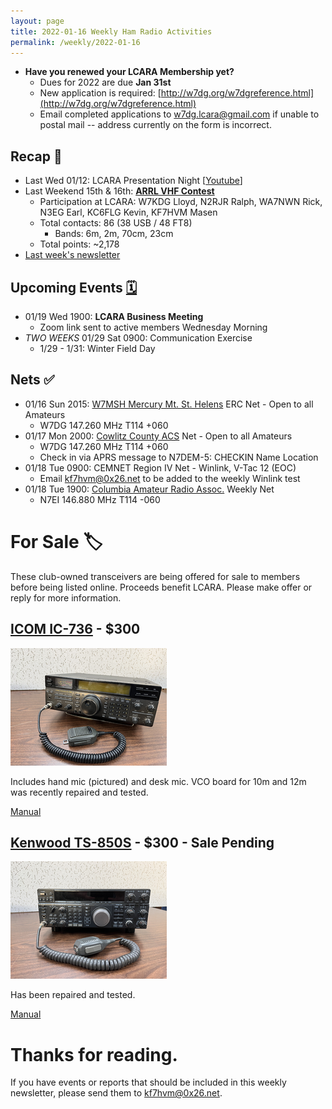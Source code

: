 ```yaml
---
layout: page
title: 2022-01-16 Weekly Ham Radio Activities
permalink: /weekly/2022-01-16
---
```


* **Have you renewed your LCARA Membership yet?**
  * Dues for 2022 are due **Jan 31st**
  * New application is required: [http://w7dg.org/w7dgreference.html](http://w7dg.org/w7dgreference.html)
  * Email completed applications to [w7dg.lcara@gmail.com](mailto:w7dg.lcara@gmail.com) if unable to postal mail -- address currently on the form is incorrect.

## Recap 🔁

- Last Wed 01/12: LCARA Presentation Night [[Youtube](https://www.youtube.com/watch?v=AonilN0h2xA)]
- Last Weekend 15th & 16th: **[ARRL VHF Contest](http://www.arrl.org/january-vhf)**
  - Participation at LCARA: W7KDG Lloyd, N2RJR Ralph, WA7NWN Rick, N3EG Earl, KC6FLG Kevin, KF7HVM Masen
  - Total contacts: 86 (38 USB / 48 FT8)
    - Bands: 6m, 2m, 70cm, 23cm
  - Total points: ~2,178
- [Last week's newsletter](/weekly/2022-01-09)

## Upcoming Events [🗓](/calendar)

- 01/19 Wed 1900: **LCARA Business Meeting**
  - Zoom link sent to active members Wednesday Morning
- _TWO WEEKS_ 01/29 Sat 0900: Communication Exercise
  - 1/29 - 1/31: Winter Field Day

## Nets ✅

- 01/16 Sun 2015: [W7MSH Mercury Mt. St. Helens](https://www.w7msh.org) ERC Net - Open to all Amateurs
  - W7DG 147.260 MHz T114 +060
- 01/17 Mon 2000: [Cowlitz County ACS](http://cowlitzradio.org/) Net - Open to all Amateurs
  - W7DG 147.260 MHz T114 +060
  - Check in via APRS message to N7DEM-5: CHECKIN Name Location
- 01/18 Tue 0900: CEMNET Region IV Net - Winlink, V-Tac 12 (EOC)
  - Email kf7hvm@0x26.net to be added to the weekly Winlink test
- 01/18 Tue 1900: [Columbia Amateur Radio Assoc.](http://www.n7ei.org/) Weekly Net
  - N7EI 146.880 MHz T114 -060

# For Sale 🏷

These club-owned transceivers are being offered for sale to members before
being listed online. Proceeds benefit LCARA. Please make offer or reply for
more information.

## [ICOM IC-736](https://www.universal-radio.com/catalog/hamhf/736.html) - $300

[<img src="/images/weekly/for_sale_icom_ic-736_tn.png">](/images/weekly/for_sale_icom_ic-736.jpg)

Includes hand mic (pictured) and desk mic. VCO board for 10m and 12m was
recently repaired and tested.

[Manual](https://www.icomjapan.com/uploads/support/manual/IC-736_738.pdf)

## [Kenwood TS-850S](https://www.universal-radio.com/catalog/hamhf/ts850s.html) - $300 - Sale Pending

[<img src="/images/weekly/for_sale_kenwood_ts-850s_tn.png">](/images/weekly/for_sale_kenwood_ts-850s.jpg)

Has been repaired and tested.

[Manual](https://www.kenwood.com/usa/Support/pdf/TS-850.pdf)

# Thanks for reading. 

If you have events or reports that should be included in this weekly
newsletter, please send them to kf7hvm@0x26.net.
